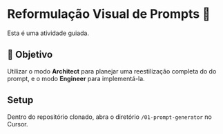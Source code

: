 # Reformulação Visual de Prompts 🎯

Esta é uma atividade guiada.

## 🎯 Objetivo

Utilizar o modo **Architect** para planejar uma reestilização completa do do prompt, e o modo **Engineer** para implementá-la.

## Setup

Dentro do repositório clonado, abra o diretório `/01-prompt-generator` no Cursor.